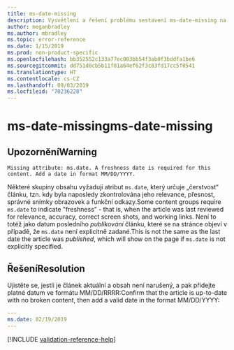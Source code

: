```yaml
---
title: ms-date-missing
description: Vysvětlení a řešení problému sestavení ms-date-missing na webu Docs
author: meganbradley
ms.author: mbradley
ms.topic: error-reference
ms.date: 1/15/2019
ms.prod: non-product-specific
ms.openlocfilehash: bb352552c133a77ec003bb54f3ab0f3bddfa1be6
ms.sourcegitcommit: dd751d0cb5b11f81a64ef62f3c83fd17cc5f0541
ms.translationtype: HT
ms.contentlocale: cs-CZ
ms.lasthandoff: 09/03/2019
ms.locfileid: "70236228"
---
```

# <a name="ms-date-missing"></a><span data-ttu-id="055fe-103">ms-date-missing</span><span class="sxs-lookup"><span data-stu-id="055fe-103">ms-date-missing</span></span>

## <a name="warning"></a><span data-ttu-id="055fe-104">Upozornění</span><span class="sxs-lookup"><span data-stu-id="055fe-104">Warning</span></span>

`Missing attribute: ms.date. A freshness date is required for this content. Add a date in format MM/DD/YYYY.`

<span data-ttu-id="055fe-105">Některé skupiny obsahu vyžadují atribut `ms.date`, který určuje „čerstvost“ článku, tzn. kdy byla naposledy zkontrolována jeho relevance, přesnost, správné snímky obrazovek a funkční odkazy.</span><span class="sxs-lookup"><span data-stu-id="055fe-105">Some content groups require `ms.date` to indicate "freshness" - that is, when the article was last reviewed for relevance, accuracy, correct screen shots, and working links.</span></span> <span data-ttu-id="055fe-106">Není to totéž jako datum posledního *publikování* článku, které se na stránce objeví v případě, že `ms.date` není explicitně zadané.</span><span class="sxs-lookup"><span data-stu-id="055fe-106">This is not the same as the last date the article was *published*, which will show on the page if `ms.date` is not explicitly specified.</span></span>

## <a name="resolution"></a><span data-ttu-id="055fe-107">Řešení</span><span class="sxs-lookup"><span data-stu-id="055fe-107">Resolution</span></span>

<span data-ttu-id="055fe-108">Ujistěte se, jestli je článek aktuální a obsah není narušený, a pak přidejte platné datum ve formátu MM/DD/RRRR:</span><span class="sxs-lookup"><span data-stu-id="055fe-108">Confirm that the article is up-to-date with no broken content, then add a valid date in the format MM/DD/YYYY:</span></span>

```yml
---
ms.date: 02/19/2019
---
```

<!--make sure to add this file to your includes folder and verify the path-->
[!INCLUDE [validation-reference-help](includes/validation-reference-help.md)]
